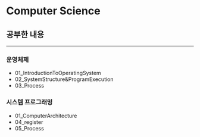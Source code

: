 # Computer Science

## 공부한 내용

---

### 운영체제
- 01_IntroductionToOperatingSystem
- 02_SystemStructure&ProgramExecution
- 03_Process

### 시스템 프로그래밍
- 01_ComputerArchitecture
- 04_register
- 05_Process